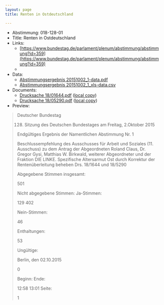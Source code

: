 ```yaml
---
layout: page
title: Renten in Ostdeutschland

---
```


* Abstimmung: 018-128-01
* Title: Renten in Ostdeutschland
* Links: 
    * [https://www.bundestag.de/parlament/plenum/abstimmung/abstimmung?id=359](https://www.bundestag.de/parlament/plenum/abstimmung/abstimmung?id=359)
    * 
* Data: 
    * [Abstimmungsergebnis 20151002_1-data.pdf](/res/abstimmungsliste/20151002_1-data.pdf)
    * [Abstimmungsergebnis 20151002_1_xls-data.csv](/res/abstimmungsliste/analyses/20151002_1_xls-data.csv)
* Documents: 
    * [Drucksache 18/01644.pdf](http://dip21.bundestag.de/dip21/btd/18/016/1801644.pdf) ([local copy](/res/abstimmungsdaten/018-128-01/1801644.pdf))
    * [Drucksache 18/05290.pdf](http://dip21.bundestag.de/dip21/btd/18/052/1805290.pdf) ([local copy](/res/abstimmungsdaten/018-128-01/1805290.pdf))
* Preview: 
> Deutscher Bundestag
> 
> 128. Sitzung des Deutschen Bundestages
> am Freitag, 2.Oktober 2015
> 
> Endgültiges Ergebnis der Namentlichen Abstimmung Nr. 1
> 
> Beschlussempfehlung des Ausschusses für Arbeit und Soziales (11. Ausschuss)
> zu dem Antrag der Abgeordneten Roland Claus, Dr. Gregor Gysi, Matthias W. Birkwald,
> weiterer Abgeordneter und der Fraktion DIE LINKE.
> Spezifische Altersarmut Ost durch Korrektur der Rentenüberleitung beheben
> Drs. 18/1644 und 18/5290
> 
> Abgegebene Stimmen insgesamt:
> 
> 501
> 
> Nicht abgegebene Stimmen:
> Ja-Stimmen:
> 
> 129
> 402
> 
> Nein-Stimmen:
> 
> 46
> 
> Enthaltungen:
> 
> 53
> 
> Ungültige:
> 
> Berlin, den 02.10.2015
> 
> 0
> 
> Beginn:
> Ende:
> 
> 12:58
> 13:01
> Seite:
> 
> 1
> 
> 
